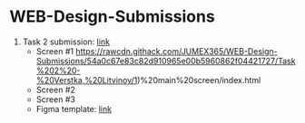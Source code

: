 # WEB-Design-Submissions
1) Task 2 submission: [link](https://github.com/JUMEX365/WEB-Design-Submissions/tree/main/Task%202%20-%20Verstka%2C%20Litvinov) 
   - Screen #1 https://rawcdn.githack.com/JUMEX365/WEB-Design-Submissions/54a0c67e83c82d910965e00b5960862f04421727/Task%202%20-%20Verstka,%20Litvinov/1)%20main%20screen/index.html
   - Screen #2
   - Screen #3
   - Figma template: [link](https://www.figma.com/community/file/1273571982885059508)
